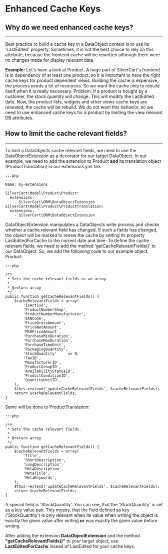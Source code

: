 # Enhanced Cache Keys

## Why do we need enhanced cache keys?
- - -

Best practice to build a cache key in a DataObject context is to use its 'LastEdited' property.
Sometimes, it is not the best choice to rely on this attribute, because the frontend cache will be rewritten although there were no changes made for display relevant data.

**Example:**
Let's have a look at Product. A huge part of SilverCart's frontend is in dependency of at least one product, so it is important to have the right cache keys for product dependent views.
Building the cache is expensive, the process needs a lot of resources. So we want the cache only to rebuild itself when it is really necessary.
Problem: If a product is bought by a customer, the stock quantity will change. This will modify the LastEdited date. Now, the product lists, widgets and other views cache keys are renewed, the cache will be rebuild.
We do not want this behavior, so we need to use enhanced cache keys for a product by limiting the view relevant DB attributes. 

## How to limit the cache relevant fields?
- - -

To limit a DataObjects cache relevant fields, we need to use the DataObjectExtension as a decorator for our target DataObject.
In our example, we need to add the extension to Product **and** its translation object (ProductTranslation) in our extensions.yml file.

	:::php
    ---
    Name: my-extensions
    ---
    SilverCart\Model\Product\Product:
      extensions:
        - SilverCart\ORM\DataObjectExtension
    SilverCart\Model\Product\ProductTranslation:
      extensions:
        - SilverCart\ORM\DataObjectExtension

DataObjectExtension manipulates a DataObjects write process and checks whether a cache relevant field has changed. If such a fields has changed, the object will be marked to renew the cache by setting its property LastEditedForCache to the current date and time.
To define the cache relevant fields, we need to add the method 'getCacheRelevantFields()' to our DataObject. So, we add the following code to our example object, Product:

	:::php
	
	/**
	 * Sets the cache relevant fields as an array.
	 * 
	 * @return array
	 */
	public function getCacheRelevantFields() {
	    $cacheRelevantFields = array(
	        'isActive',
	        'ProductNumberShop',
	        'ProductNumberManufacturer',
	        'EANCode',
	        'PriceGrossAmount',
	        'PriceNetAmount',
	        'MSRPriceAmount',
	        'PurchaseMinDuration',
	        'PurchaseMaxDuration',
	        'PurchaseTimeUnit',
	        'PackagingQuantity',
	        'StockQuantity'     => 0,
	        'TaxID',
	        'ManufacturerID',
	        'ProductGroupID',
	        'AvailabilityStatusID',
	        'ProductConditionID',
	        'QuantityUnitID',
	    );
	    $this->extend('updateCacheRelevantFields', $cacheRelevantFields);
	    return $cacheRelevantFields;
	}

Same will be done to ProductTranslation:

	:::php
	
	/**
	 * Sets the cache relevant fields.
	 * 
	 * @return array
	 */
	public function getCacheRelevantFields() {
	    $cacheRelevantFields = array(
	        'Title',
	        'ShortDescription',
	        'LongDescription',
	        'MetaDescription',
	        'MetaTitle',
	        'MetaKeywords',
	    );
	    $this->extend('updateCacheRelevantFields', $cacheRelevantFields);
	    return $cacheRelevantFields;
	}

A special field is 'StockQuantity'. You can see, that the 'StockQuantity' is set as a key value pair. This means, that the field defined as key ('StockQuantity') is only relevant when its value when writing the object is exactly the given value after writing **or** was exactly the given value before writing.

After adding the extension **DataObjectExtension** and the method **"getCacheRelevantFields()"** to your target object, use **LastEditedForCache** insead of LastEdited for your cache keys.